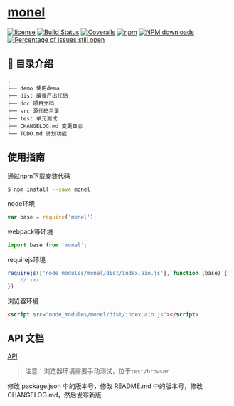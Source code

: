 # [monel](https://github.com/jczzq/monel)

[![license](https://img.shields.io/badge/license-MIT-blue.svg)](https://github.com/jczzq/monel/blob/master/LICENSE)
[![Build Status](https://travis-ci.org/jczzq/monel.svg?branch=master)](https://travis-ci.org/jczzq/monel)
[![Coveralls](https://img.shields.io/coveralls/jczzq/monel.svg)](https://coveralls.io/github/jczzq/monel)
[![npm](https://img.shields.io/badge/npm-0.1.0-orange.svg)](https://www.npmjs.com/package/monel)
[![NPM downloads](http://img.shields.io/npm/dm/monel.svg?style=flat-square)](http://www.npmtrends.com/monel)
[![Percentage of issues still open](http://isitmaintained.com/badge/open/jczzq/monel.svg)](http://isitmaintained.com/project/jczzq/monel "Percentage of issues still open")

## :open_file_folder: 目录介绍

```
.
├── demo 使用demo
├── dist 编译产出代码
├── doc 项目文档
├── src 源代码目录
├── test 单元测试
├── CHANGELOG.md 变更日志
└── TODO.md 计划功能
```

## 使用指南

通过npm下载安装代码

```bash
$ npm install --save monel
```

node环境

```js
var base = require('monel');
```

webpack等环境

```js
import base from 'monel';
```

requirejs环境

```js
requirejs(['node_modules/monel/dist/index.aio.js'], function (base) {
    // xxx
})
```

浏览器环境

```html
<script src="node_modules/monel/dist/index.aio.js"></script>
```

## API 文档
[API](./doc/api.md)


> 注意：浏览器环境需要手动测试，位于`test/browser`

修改 package.json 中的版本号，修改 README.md 中的版本号，修改 CHANGELOG.md，然后发布新版

